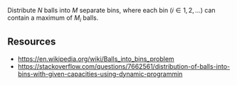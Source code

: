 Distribute $N$ balls into $M$ separate bins, where each bin $(i \in {1,2,...})$ can contain a maximum of $M_i$ balls.   

## Resources
* https://en.wikipedia.org/wiki/Balls_into_bins_problem
* https://stackoverflow.com/questions/7662561/distribution-of-balls-into-bins-with-given-capacities-using-dynamic-programmin